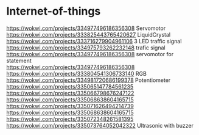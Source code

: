 # Internet-of-things
https://wokwi.com/projects/334977496186356308  Servomotor<br>
https://wokwi.com/projects/333825443765420627 LiquidCrystal<br>
 https://wokwi.com/projects/333716279904961106 3 LED traffic signal<br>
 https://wokwi.com/projects/334975793262232148  trafic signal<br>
 https://wokwi.com/projects/334977496186356308 servomotor for statement<br>
 https://wokwi.com/projects/334977496186356308<br>
https://wokwi.com/projects/333804541306733140  RGB<br>
https://wokwi.com/projects/334981720686199378 Potentiometer<br>
https://wokwi.com/projects/335065147784561235<br>
https://wokwi.com/projects/335066798676247122 <br>
https://wokwi.com/projects/335068638604165715 <br>
https://wokwi.com/projects/335071626494214739<br>
https://wokwi.com/projects/335068638604165715<br>
https://wokwi.com/projects/335072348261581395 <br>
https://wokwi.com/projects/335073764052042322 Ultrasonic with buzzer<br>
